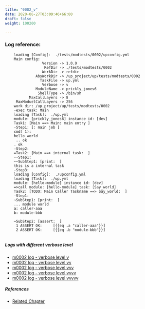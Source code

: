 ```yaml
---
title: "0002_v"
date: 2020-06-27T03:09:46+66:00
draft: false
weight: 100200

---
```


### Log reference: <no value>

```
    loading [Config]:  ./tests/modtests/0002/upconfig.yml
    Main config:
                 Version -> 1.0.0
                  RefDir -> ./tests/modtests/0002
                 WorkDir -> refdir
              AbsWorkDir -> /up_project/up/tests/modtests/0002
                TaskFile -> up.yml
                 Verbose -> v
              ModuleName -> prickly_jones6
               ShellType -> /bin/sh
           MaxCallLayers -> 8
     MaxModuelCallLayers -> 256
    work dir: /up_project/up/tests/modtests/0002
    -exec task: Main
    loading [Task]:  ./up.yml
    module: [prickly_jones6] instance id: [dev]
    Task1: [Main ==> Main: main entry ]
    -Step1: [: main job ]
    cmd( 1):
    hello world
     .. ok
    . ok
    -Step2:
    =Task2: [Main ==> internal_task:  ]
    --Step1:
    ~~SubStep1: [print:  ]
    this is a internal task
    -Step3:
    loading [Config]:  ./upconfig.yml
    loading [Task]:  ./up.yml
    module: [hello-module] instance id: [dev]
    =>call module: [hello-module] task: [Say_world]
    Task2: [TODO: Main Caller Taskname ==> Say_world:  ]
    -Step1:
    ~SubStep1: [print:  ]
    ... module world
    a: caller-aaa
    b: module-bbb
    
    ~SubStep2: [assert:  ]
     1 ASSERT OK:     [{{eq .a "caller-aaa"}}]
     2 ASSERT OK:     [{{eq .b "module-bbb"}}]
    
```

##### Logs with different verbose level
* [m0002 log - verbose level v](../../logs/m0002_v)
* [m0002 log - verbose level vv](../../logs/m0002_vv)
* [m0002 log - verbose level vvv](../../logs/m0002_vvv)
* [m0002 log - verbose level vvvv](../../logs/m0002_vvvv)
* [m0002 log - verbose level vvvvv](../../logs/m0002_vvvvv)

##### References
* [Related Chapter](../../module/0002)
